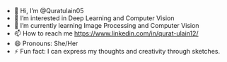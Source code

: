 - 👋 Hi, I’m @Quratulain05
- 👀 I’m interested in Deep Learning and Computer Vision
- 🌱 I’m currently learning Image Processing and Computer Vision
- 📫 How to reach me https://www.linkedin.com/in/qurat-ulain12/
- 😄 Pronouns: She/Her
- ⚡ Fun fact: I can express my thoughts and creativity through sketches.

<!---
Quratulain05/Quratulain05 is a ✨ special ✨ repository because its `README.md` (this file) appears on your GitHub profile.
You can click the Preview link to take a look at your changes.
--->

